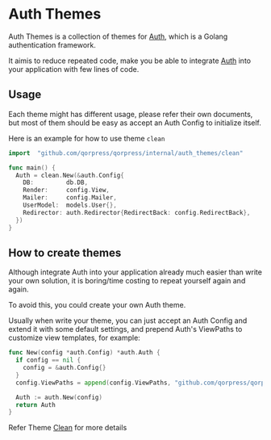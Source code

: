 # Auth Themes

Auth Themes is a collection of themes for [Auth](https://github.com/qorpress/qorpress/internal/auth), which is a Golang authentication framework.

It aimis to reduce repeated code, make you be able to integrate [Auth](https://github.com/qorpress/qorpress/internal/auth) into your application with few lines of code.

## Usage

Each theme might has different usage, please refer their own documents, but most of them should be easy as accept an Auth Config to initialize itself.

Here is an example for how to use theme `clean`

```go
import  "github.com/qorpress/qorpress/internal/auth_themes/clean"

func main() {
  Auth = clean.New(&auth.Config{
    DB:         db.DB,
    Render:     config.View,
    Mailer:     config.Mailer,
    UserModel:  models.User{},
    Redirector: auth.Redirector{RedirectBack: config.RedirectBack},
  })
}
```

## How to create themes

Although integrate Auth into your application already much easier than write your own solution, it is boring/time costing to repeat yourself again and again.

To avoid this, you could create your own Auth theme.

Usually when write your theme, you can just accept an Auth Config and extend it with some default settings, and prepend Auth's ViewPaths to customize view templates, for example:

```go
func New(config *auth.Config) *auth.Auth {
  if config == nil {
    config = &auth.Config{}
  }
  config.ViewPaths = append(config.ViewPaths, "github.com/qorpress/qorpress/internal/auth_themes/clean/views")

  Auth := auth.New(config)
  return Auth
}
```

Refer Theme [Clean](https://github.com/qorpress/qorpress/internal/auth_themes/tree/master/clean) for more details
